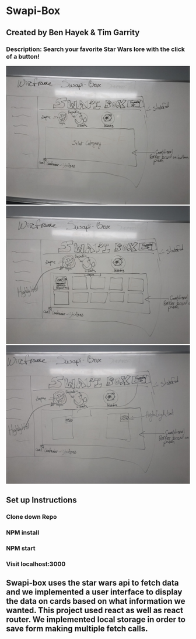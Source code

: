 # Swapi-Box
## Created by Ben Hayek & Tim Garrity
### Description: Search your favorite Star Wars lore with the click of a button!
![WireFrame Header](./IMG_1424.jpg)
![WireFrame Cards](./IMG_1425.jpg)
![WireFrame Favorites](./IMG_1426.jpg)
## Set up Instructions
### Clone down Repo
### NPM install
### NPM start
### Visit localhost:3000

## Swapi-box uses the star wars api to fetch data and we implemented a user interface to display the data on cards based on what information we wanted. This project used react as well as react router. We implemented local storage in order to save form making multiple fetch calls.
